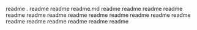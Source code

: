 readme
.
readme
readme
readme.md
readme
readme
readme
readme
readme
readme
readme
readme
readme
readme
readme
readme
readme
readme
readme
readme
readme
readme
readme
